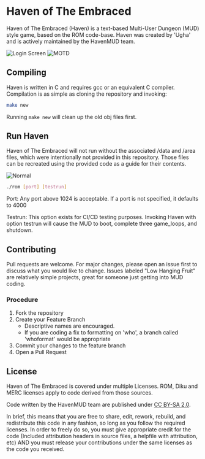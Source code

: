 # Haven of The Embraced

Haven of The Embraced (Haven) is a text-based Multi-User Dungeon (MUD) style game, based on the ROM code-base. Haven was created by 'Ugha' and is actively maintained by the HavenMUD team.

![Login Screen](https://github.com/Haven-of-the-Embraced/src/assets/6600917/43a5e93e-8e33-4b8a-baf9-47a326d8e94f)
![MOTD](https://github.com/Haven-of-the-Embraced/src/assets/6600917/24f99fe9-db57-4f0c-a494-6208841932cd)



## Compiling

Haven is written in C and requires gcc or an equivalent C compiler. Compilation is as simple as cloning the repository and invoking:

```bash
make new
```
Running `make new` will clean up the old obj files first.

## Run Haven

Haven of The Embraced will not run without the associated /data and /area files, which were intentionally not provided in this repository. Those files can be recreated using the provided code as a guide for their contents.

![Normal](https://github.com/Haven-of-the-Embraced/src/assets/6600917/2157a104-6963-4d9e-ba96-018d59505763)

```bash
./rom [port] [testrun]
```
Port: Any port above 1024 is acceptable. If a port is not specified, it defaults to 4000

Testrun: This option exists for CI/CD testing purposes. Invoking Haven with option testrun will cause the MUD to boot, complete three game_loops, and shutdown. 

## Contributing
Pull requests are welcome. For major changes, please open an issue first to discuss what you would like to change. Issues labeled "Low Hanging Fruit" are relatively simple projects, great for someone just getting into MUD coding.

### Procedure

1. Fork the repository
2. Create your Feature Branch 
    * Descriptive names are encouraged. 
    * If you are coding a fix to formatting on 'who', a branch called 'whoformat' would be appropriate
3. Commit your changes to the feature branch
4. Open a Pull Request

## License
Haven of The Embraced is covered under multiple Licenses. ROM, Diku and MERC licenses apply to code derived from those sources.

Code written by the HavenMUD team are published under [CC BY-SA 2.0](https://creativecommons.org/licenses/by-sa/2.0/legalcode).

In brief, this means that you are free to share, edit, rework, rebuild, and redistribute this code in any fashion, so long as you follow the required licenses. In order to freely do so, you must give appropriate credit for the code (Included attribution headers in source files, a helpfile with attribution, etc) AND you must release your contributions under the same licenses as the code you received.
